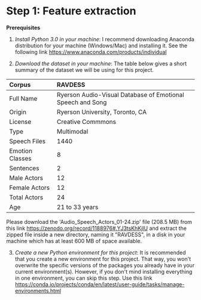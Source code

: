 # Step 1: Feature extraction

**Prerequisites**

1. *Install Python 3.0 in your machine*: I recommend downloading Anaconda distribution for your machine (Windows/Mac) and installing it. See the following link https://www.anaconda.com/products/individual

2. *Download the dataset in your machine*: The table below gives a short summary of the dataset we will be using for this project.

| Corpus |  RAVDESS |
| :--- | :--- |
| Full Name | Ryerson Audio-Visual Database of Emotional Speech and Song |
| Origin | Ryerson University, Toronto, CA |
| License | Creative Commmons |
| Type | Multimodal |
| Speech Files | 1440 |
| Emotion Classes | 8 |
| Sentences | 2 |
| Male Actors | 12 |
| Female Actors | 12 |
| Total Actors | 24 |
| Age | 21 to 33 years |

Please download the 'Audio_Speech_Actors_01-24.zip' file (208.5 MB) from this link https://zenodo.org/record/1188976#.YJ3tsKhKjIU and extract the zipped file inside a new directory, naming it "RAVDESS", in a disk in your machine which has at least 600 MB of space available.


3. *Create a new Python environment for this project*: It is recommended that you create a new environment for this project. That way, you won't overwrite the specific versions of the packages you already have in your current environment(s). However, if you don't mind installing everything in one environment, you can skip this step. Use this link https://conda.io/projects/conda/en/latest/user-guide/tasks/manage-environments.html
